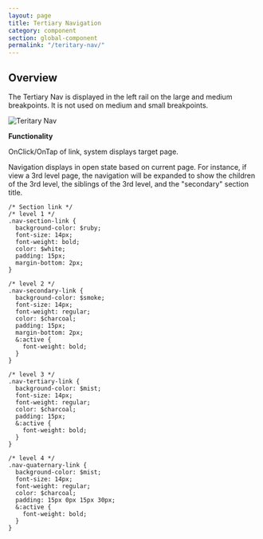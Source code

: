 ```yaml
---
layout: page
title: Tertiary Navigation
category: component
section: global-component
permalink: "/teritary-nav/"
---
```


## Overview
The Tertiary Nav is displayed in the left rail on the large and medium breakpoints. It is not used on medium and small breakpoints.

![Teritary Nav](../assets/img/header/ter-nav.png)

**Functionality**

OnClick/OnTap of link, system displays target page.

Navigation displays in open state based on current page. For instance, if view a 3rd level page, the navigation will be expanded to show the children of the 3rd level, the siblings of the 3rd level, and the "secondary" section title.

```
/* Section link */
/* level 1 */
.nav-section-link {
  background-color: $ruby;
  font-size: 14px;
  font-weight: bold;
  color: $white;
  padding: 15px;
  margin-bottom: 2px;
}

/* level 2 */
.nav-secondary-link {
  background-color: $smoke;
  font-size: 14px;
  font-weight: regular;
  color: $charcoal;
  padding: 15px;
  margin-bottom: 2px;
  &:active {
    font-weight: bold;
  }
}

/* level 3 */
.nav-tertiary-link {
  background-color: $mist;
  font-size: 14px;
  font-weight: regular;
  color: $charcoal;
  padding: 15px;
  &:active {
    font-weight: bold;
  }
}

/* level 4 */
.nav-quaternary-link {
  background-color: $mist;
  font-size: 14px;
  font-weight: regular;
  color: $charcoal;
  padding: 15px 0px 15px 30px;
  &:active {
    font-weight: bold;
  }
}
```
